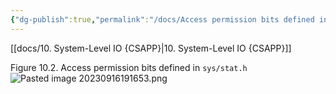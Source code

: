 ```yaml
---
{"dg-publish":true,"permalink":"/docs/Access permission bits defined in sys stat.h/","title":"Access permission bits defined in sys stat.h"}
---
```


[[docs/10. System-Level IO {CSAPP}\|10. System-Level IO {CSAPP}]]

Figure 10.2. Access permission bits defined in `sys/stat.h`  
![Pasted image 20230916191653.png](/img/user/docs/assets/Pasted%20image%2020230916191653.png)
